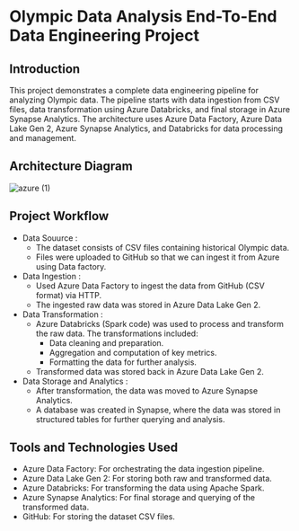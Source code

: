 # Olympic Data Analysis End-To-End Data Engineering Project

## Introduction
This project demonstrates a complete data engineering pipeline for analyzing Olympic data. The pipeline starts with data ingestion from CSV files, data transformation using Azure Databricks, and final storage in Azure Synapse Analytics. The architecture uses Azure Data Factory, Azure Data Lake Gen 2, Azure Synapse Analytics, and Databricks for data processing and management.

## Architecture Diagram
![azure (1)](https://github.com/user-attachments/assets/aaa9a6ae-2e56-4af3-94b9-c85e8872c201)

## Project Workflow
* Data Souurce :
   - The dataset consists of CSV files containing historical Olympic data.
   - Files were uploaded to GitHub so that we can ingest it from Azure using Data factory.
* Data Ingestion :
   - Used Azure Data Factory to ingest the data from GitHub (CSV format) via HTTP.
   - The ingested raw data was stored in Azure Data Lake Gen 2.
* Data Transformation :
   - Azure Databricks (Spark code) was used to process and transform the raw data. The transformations included:
      - Data cleaning and preparation.
      - Aggregation and computation of key metrics.
      - Formatting the data for further analysis.
   - Transformed data was stored back in Azure Data Lake Gen 2.
* Data Storage and Analytics :
   - After transformation, the data was moved to Azure Synapse Analytics.
   - A database was created in Synapse, where the data was stored in structured tables for further querying and analysis.

## Tools and Technologies Used
- Azure Data Factory: For orchestrating the data ingestion pipeline.
- Azure Data Lake Gen 2: For storing both raw and transformed data.
- Azure Databricks: For transforming the data using Apache Spark.
- Azure Synapse Analytics: For final storage and querying of the transformed data.
- GitHub: For storing the dataset CSV files.
